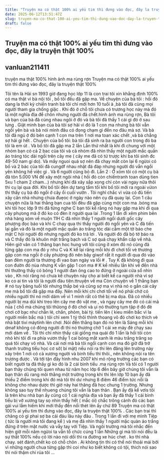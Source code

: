 ```yaml
---
title: "Truyện ma có thật 100% ai yếu tim thì đưng vào đọc, đây la truyện thật 100%"
date: 2025-06-12T13:51:47Z
slug: truyen-ma-co-that-100-ai-yeu-tim-thi-dung-vao-doc-day-la-truyen-that-100
draft: false
---
```


## Truyện ma có thật 100% ai yếu tim thì đưng vào đọc, đây la truyện thật 100%

## vanluan211411

truyện ma thật 100%
hình ảnh ma rùng rợn Truyện ma có thật 100% ai yếu tim thì đưng vào đọc, đây la truyện thật 100%

 

Tôi tên là Hải sn 1993 giờ đang học lớp 11 là con trai tôi xin khẳng định
100% có ma thật vì bà nội tôi , bố tôi đều đã gặp ma.
Về chuyện của bà tôi : hồi đó dang la thời kỳ chiến tranh bà tôi chỉ mới hơn 10 tuổi à ,bà tôi đã cùng mọi người tham gia chống giặc . Khi đó ở chỗ tôi chưa có trương học này mà đó là một nghĩa địa để chôn nhưng người đã chết.hình ảnh ma rùng rợn, Bà tôi và bạn của bà đã cùng nhau ngôi ở đó và bà tôi đã thấy 1 cái gì đó ở sau lưng . Giật mình bạn của bà tôi sợ hãi vì đó là 1 con ma nhưng bà tôi vẫn ngồi yên bà và bà nói mình đâu có đọng chạm gì đến no đâu mà sợ. Và bà tôi đã ngủ ở đó bên cạnh 1 con ma trên 1 nơi ma toan xác chết ,và bà chẳng sợ hãi gì hết .
Chuyện của bố tôi:
bà tôi đã sinh ra ba người con trong đó ba tôi là em út . Và bố tôi đã gặp ma 2 lần
Lần thứ nhất là khi đi chung với một nhóm bạn có cả 2 bac của tôi và cả nhóm đã nhìn thấy một người mắc quần áo tráng tóc dài ngồi trên cây me ( cây me đã có từ trược khi ba tôi sinh đc 49-50 nam gi do). Và mấy nguoi quá sợ nên đã chạy mất còn lại 6 ngừoi có bố và 2 bác của tôi đã cungdf nhau nhặt đá đáp nhưng người đó vẫn ngồi yên không hề việc gì . Và 6 người cũng bỏ đi.
Lần 2 :
Ở xóm tôi có một cụ bà đã tôn 5.000 VN để xây một ngôi nhà ( hồi đó còn chiếntranh toan dùng tien 5xu 1 cham 2 cham…) nhưng khi đã xây sắp xong chỉ còn vài ngay nữa thôi thì cụ lại qua đời. Khi bố tôi đén dự tang tầm tối khi bố tôi mới ra ngoài vừon thi thấy cụ bà đó ngồi ở cây ổi cuối vườn . Tôi nghĩ chắc vì vừa có đủ tiền xây căn nhà nhưng chưa đuẹoc ở ngày nào nên cụ đã quay lại.
Con 1 câu chuyện nữa là hai thằng bạn cua tôi đèu đã gặp cùng một con ma .bóng ma
khi tôi học lớp 9 thì đã từng nghe C bạn tôi kể rằng nó hay gặp ma khi đi qua cây phựong mà ở đó ko có đèn ít người qua lai .Trong 1 lần đi xêm phim bên nhà hàng xóm về muộn 11H C đã nhìn thấy 1 người ngồi dưới gốc cây phượng đọc báo và khi C chạy qua thi thấy người đó ngồi yên và C đã tiến lại gần và đó là một người mặc quần áo trăng tóc dài cầm một tờ báo che mặt C hỏi người đó nhưng người đó ko trả lơi . Và người đó đã bỏ tờ báo ra và C thấy đó là khuôn mặt trắng bạch và C sợ quá chạy khẩn cấp về nhà.
Hiên giờ vân có 1 thăng bạn hoc hung với tôi cũng ở xóm đó nó cũng đã từng gặp con ma đó y nhu C và K kể lại răng mỗi khi đi chơi tối vè thương gặp con ma ngồi ở cây phượng đó nên bây giwof rất ít người đi qua đó vào ban đêm người ta thương đi vao ban ngày va lối # . Tuy K đã không đi qua con đườn đó nùa nhưng K vẫn gặp 1 con ma # K kể nhiều lần khi về đến nhà thì thường thấy có bóng 1 người đan ông cao to đứng ở ngoài cửa sổ nhìn vào , Kh nói răng nó chưa kể chuyện này cho ai biết kể ca người nhà vì sợ ko co ai tin và tôi là người đàu tiên.ttruyện về ma
Còn chuyện về 1 thằng bạn # nó tuy băng tuổi tôi nhưng thấp bé và cũng sợ ma vi nhà nó o gần cái cây me mà bố tôi đã gặp ma đấy. Nên mỗi khi chi chơi tối về nó phải chờ có nhiều người thì nó mới dám về vì 1 minh rất có thẻ bị ma dọa. Đã có nhiều người bị ma dủi khi treo lên cây me đó vặt me , và ngay cây me đó có cái mả nũa ( chỗ mà chúng tôi thừong ở đó chơi và ụi nó thường tụm tập ở đó đẻ chơi cờ bạc như chẵn lẻ, chắn, phỏm, bài tỷ. tiến lên ( kieu miền bắc vì la người miền bắc mà ) tôi chỉ xem 1 tý thôi thỉnh thoang vô đó chơi ko thich vè nhà bật tivi máytinh lên chơi .Nói đến thằng bạn đó nó tên là Sáng mỗi khi dmaf không có đông người đi thì nó thương chờ 1 cái xe máy đẻ chạy sau mới dám về . Tôi thì chỉ nhin thấy cái giống ma quái đó 1 lần là hồi tôi còn nhỏ khi tôi đi ra phía vươn thấy 1 cai bóng mắt xanh lè màu trắng trăng sọ quá tôi chạy vô nhà. Và cái nơi mà bà tôi ngồi cạnh con ma đó giờ đã trở thanh trường tiểu học cơ sở( bí mật) nếu nói ra thi lên đăng lên trường này xây trên 1 nơi có cả xương người và binh tiểu thì thôi., nên không nói ra tên trương được . Và tới tận đây hình nhu 2007 khi mỏ rộng trường các bạn có biết người ta đã thấy gì ko đó là 2 cái bình tiểu .ma rùng rợn
Và tôi có 1 người bạn thây chúng tôi quen nhau từ năm học lớp 6 đến bây giờ chúng tôi vẫn là bạn thân dũ rang mõi thằng một trường trong khi thi lên lớp 10 bạn ấy đã thiếu 2 điểm trong khi đó mà tôi thi dư nhưng 8 điêm 46 điểm tức nỗi là không cho nhau dược thì giờ này hai thăng đã học chung 1 trường. Nhưng không sao tuy thế nhueng chúng tôi vẫn là bạn thân . Bạn ấy đã kể vơis tôi là trên khu nhà bạn ấy cũng có 1 cái nghĩa địa và bạn ấy đã thấy 1 cái bình tiểu bị vỡ xương tay sọ nhin thấy hết ( mắc ói) chắc trông cảnh đó các bạn gái vui lắm hiếm khi mới thấy đến nối thét lên ấy chứ 89 Truyện ma có thật 100% ai yếu tim thì đưng vào đọc, đây la truyện thật 100% . Các bạn trai thì chăng có gì phai sợ ba cái đáu lâu này đâu . Trong 1 lần đi với mẹ mình Tiệp ( tức là người mà tôi đang kể ) và mẹ đã nhìn thấy 1 người mặc quàn áo trắng đứng ở trên mặt nước và vẫy tay với Tiệp.
Và ngôi trường mà tôi nhắc đến hiện giờ mỗi năm ngừoi ta vẫn tổ chức cúng 1 lần
Những gì mà tôi nói đễu là sự thất 100% nếu có lời nào nói dối thì ra đường xe húc chet . ko thì nhà chay. sét đánh,chết ko có chỗ chôn . Ai không tin thi có thể nói thoải mái bởi vì những người chua từng gặp thì coi như ko biết không có tội, thich nói sao thì nói thậm chí rủa tôi …